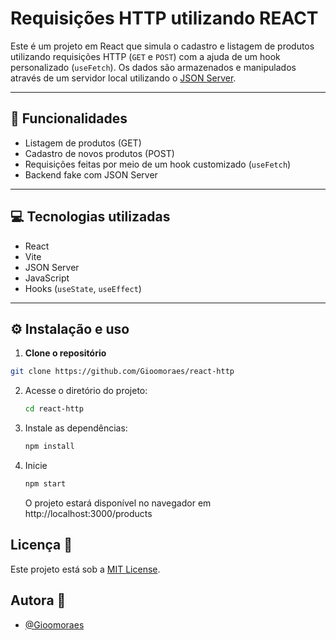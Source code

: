 # Requisições HTTP utilizando REACT

Este é um projeto em React que simula o cadastro e listagem de produtos utilizando requisições HTTP (`GET` e `POST`) com a ajuda de um hook personalizado (`useFetch`). Os dados são armazenados e manipulados através de um servidor local utilizando o [JSON Server](https://github.com/typicode/json-server).

---

## 🚀 Funcionalidades

- Listagem de produtos (GET)
- Cadastro de novos produtos (POST)
- Requisições feitas por meio de um hook customizado (`useFetch`)
- Backend fake com JSON Server

---

## 💻 Tecnologias utilizadas

- React
- Vite
- JSON Server
- JavaScript
- Hooks (`useState`, `useEffect`)

---

## ⚙️ Instalação e uso

1. **Clone o repositório**

```bash
git clone https://github.com/Gioomoraes/react-http
```

2. Acesse o diretório do projeto:

   ```bash
   cd react-http
   ```

3. Instale as dependências:

   ```bash
   npm install
   ```

4. Inicie

   ```bash
   npm start
   ```

   O projeto estará disponível no navegador em http://localhost:3000/products

## **Licença 🔐**

Este projeto está sob a [MIT License](LICENSE).

## Autora 💜

- [@Gioomoraes](https://github.com/Gioomoraes)
